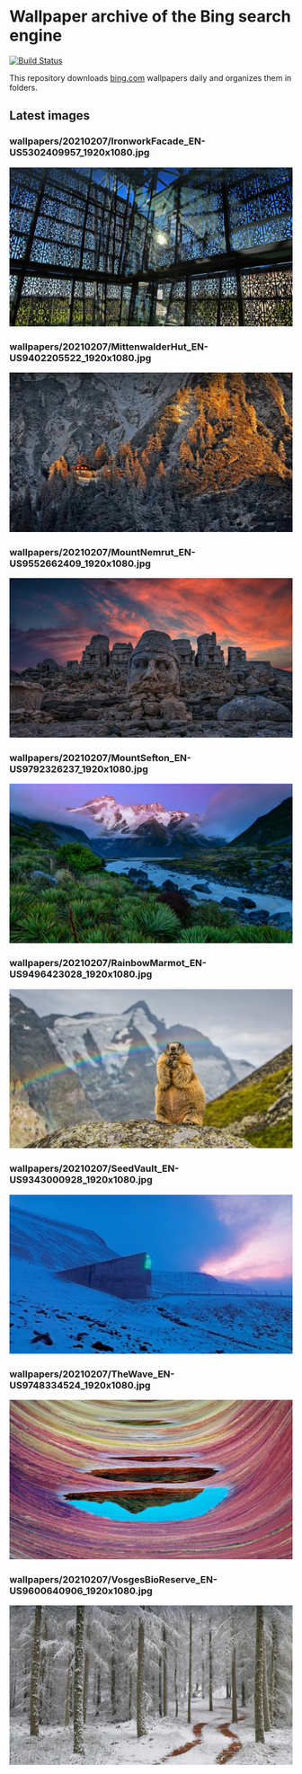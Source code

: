 # Wallpaper archive of the Bing search engine

[![Build Status](https://travis-ci.org/kijart/bing-daily-images-dl.svg?branch=wallpapers)](https://travis-ci.org/kijart/bing-daily-images-dl)

This repository downloads [bing.com](https://www.bing.com) wallpapers daily and organizes them in folders.

## Latest images

<!-- Wallpapers -->

### wallpapers/20210207/IronworkFacade_EN-US5302409957_1920x1080.jpg

![wallpapers/20210207/IronworkFacade_EN-US5302409957_1920x1080.jpg](wallpapers/20210207/IronworkFacade_EN-US5302409957_1920x1080.jpg)

### wallpapers/20210207/MittenwalderHut_EN-US9402205522_1920x1080.jpg

![wallpapers/20210207/MittenwalderHut_EN-US9402205522_1920x1080.jpg](wallpapers/20210207/MittenwalderHut_EN-US9402205522_1920x1080.jpg)

### wallpapers/20210207/MountNemrut_EN-US9552662409_1920x1080.jpg

![wallpapers/20210207/MountNemrut_EN-US9552662409_1920x1080.jpg](wallpapers/20210207/MountNemrut_EN-US9552662409_1920x1080.jpg)

### wallpapers/20210207/MountSefton_EN-US9792326237_1920x1080.jpg

![wallpapers/20210207/MountSefton_EN-US9792326237_1920x1080.jpg](wallpapers/20210207/MountSefton_EN-US9792326237_1920x1080.jpg)

### wallpapers/20210207/RainbowMarmot_EN-US9496423028_1920x1080.jpg

![wallpapers/20210207/RainbowMarmot_EN-US9496423028_1920x1080.jpg](wallpapers/20210207/RainbowMarmot_EN-US9496423028_1920x1080.jpg)

### wallpapers/20210207/SeedVault_EN-US9343000928_1920x1080.jpg

![wallpapers/20210207/SeedVault_EN-US9343000928_1920x1080.jpg](wallpapers/20210207/SeedVault_EN-US9343000928_1920x1080.jpg)

### wallpapers/20210207/TheWave_EN-US9748334524_1920x1080.jpg

![wallpapers/20210207/TheWave_EN-US9748334524_1920x1080.jpg](wallpapers/20210207/TheWave_EN-US9748334524_1920x1080.jpg)

### wallpapers/20210207/VosgesBioReserve_EN-US9600640906_1920x1080.jpg

![wallpapers/20210207/VosgesBioReserve_EN-US9600640906_1920x1080.jpg](wallpapers/20210207/VosgesBioReserve_EN-US9600640906_1920x1080.jpg)

